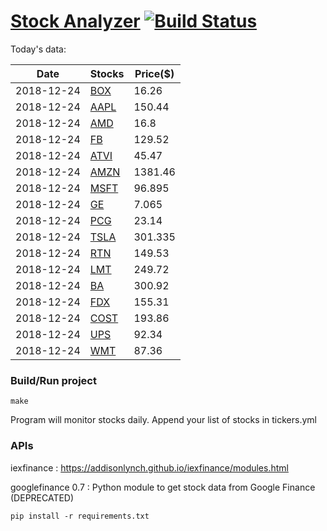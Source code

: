 # [Stock Analyzer](https://ogoyal.github.io/StockAnalyzer/) [![Build Status](https://travis-ci.org/ogoyal/StockAnalyzer.svg?branch=master)](https://travis-ci.org/ogoyal/StockAnalyzer)

Today's data:

| Date| Stocks| Price($) | 
| --- | --- | ---  | 
| 2018-12-24| [BOX](https://plot.ly/~ogoyal/14)| 16.26 | 
| 2018-12-24| [AAPL](https://plot.ly/~ogoyal/8)| 150.44 | 
| 2018-12-24| [AMD](https://plot.ly/~ogoyal/6)| 16.8 | 
| 2018-12-24| [FB](https://plot.ly/~ogoyal/4)| 129.52 | 
| 2018-12-24| [ATVI](https://plot.ly/~ogoyal/10)| 45.47 | 
| 2018-12-24| [AMZN](https://plot.ly/~ogoyal/12)| 1381.46 | 
| 2018-12-24| [MSFT](https://plot.ly/~ogoyal/2)| 96.895 | 
| 2018-12-24| [GE](https://plot.ly/~ogoyal/20)| 7.065 | 
| 2018-12-24| [PCG](https://plot.ly/~ogoyal/16)| 23.14 | 
| 2018-12-24| [TSLA](https://plot.ly/~ogoyal/18)| 301.335 | 
| 2018-12-24| [RTN](https://plot.ly/~ogoyal/26)| 149.53 | 
| 2018-12-24| [LMT](https://plot.ly/~ogoyal/24)| 249.72 | 
| 2018-12-24| [BA](https://plot.ly/~ogoyal/22)| 300.92 | 
| 2018-12-24| [FDX](https://plot.ly/~ogoyal/32)| 155.31 | 
| 2018-12-24| [COST](https://plot.ly/~ogoyal/28)| 193.86 | 
| 2018-12-24| [UPS](https://plot.ly/~ogoyal/34)| 92.34 | 
| 2018-12-24| [WMT](https://plot.ly/~ogoyal/30)| 87.36 | 

### Build/Run project

```
make
```

Program will monitor stocks daily. Append your list of stocks in tickers.yml

### APIs
iexfinance : https://addisonlynch.github.io/iexfinance/modules.html

googlefinance 0.7 : Python module to get stock data from Google Finance (DEPRECATED)

```
pip install -r requirements.txt
```
